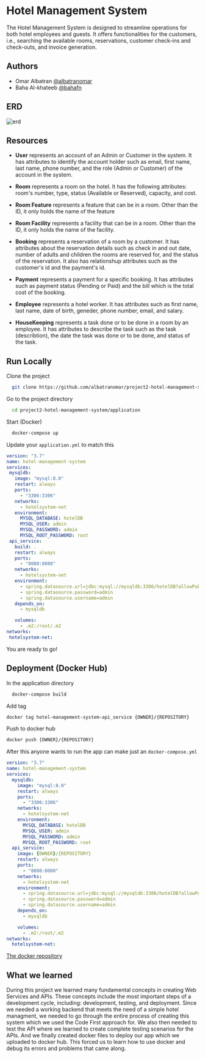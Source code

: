 # Hotel Management System

The Hotel Management System is designed to streamline operations for both hotel employees and guests. It offers functionalities for the customers, i.e., searching the available rooms, reservations, customer check-ins and check-outs, and invoice generation.

## Authors

- Omar Albatran [@albatranomar](https://www.github.com/albatranomar)
- Baha Al-khateeb [@bahafn](https://www.github.com/bahafn)


## ERD
![erd](https://github.com/albatranomar/project2-hotel-management-system/blob/main/hotel-management-system-erd.png?raw=true)


## Resources

- **User** represents an account of an Admin or Customer in the system. It has attributes to identify the account holder such as email, first name, last name, phone number, and the role (Admin or Customer) of the account in the system.

- **Room** represents a room on the hotel. It has the following attributes: room's number, type, status (Available or Reserved), capacity, and cost.

- **Room Feature** represents a feature that can be in a room. Other than the ID, it only holds the name of the feature

- **Room Facility** represents a facility that can be in a room. Other than the ID, it only holds the name of the facility.

- **Booking** represents a reservation of a room by a customer. It has attributes about the reservation details such as check in and out date, number of adults and children the rooms are reserved for, and the status of the reservation. It also has relationshup attributes such as the customer's id and the payment's id.

- **Payment** represents a payment for a specific booking. It has attributes such as payment status (Pending or Paid) and the bill which is the total cost of the booking.

- **Employee** represents a hotel worker. It has attributes such as first name, last name, date of birth, geneder, phone number, email, and salary.

- **HouseKeeping** represents a task done or to be done in a room by an employee. It has attributes to describe the task such as the task (describtion), the date the task was done or to be done, and status of the task.

## Run Locally

Clone the project

```bash
  git clone https://github.com/albatranomar/project2-hotel-management-system.git
```

Go to the project directory

```bash
  cd project2-hotel-management-system/application
```

Start (Docker)

```bash
  docker-compose up
```

 Update your `application.yml` to match this

 ```yml
version: "3.7"
name: hotel-management-system
services:
  mysqldb:
    image: "mysql:8.0"
    restart: always
    ports:
      - "3306:3306"
    networks:
      - hotelsystem-net
    environment:
      MYSQL_DATABASE: hotelDB
      MYSQL_USER: admin
      MYSQL_PASSWORD: admin
      MYSQL_ROOT_PASSWORD: root
  api_service:
    build: .
    restart: always
    ports:
      - "8080:8080"
    networks:
      - hotelsystem-net
    environment:
      - spring.datasource.url=jdbc:mysql://mysqldb:3306/hotelDB?allowPublicKeyRetrieval=true
      - spring.datasource.password=admin
      - spring.datasource.username=admin
    depends_on:
      - mysqldb

    volumes:
      - .m2:/root/.m2
networks:
  hotelsystem-net:
```

You are ready to go!
## Deployment (Docker Hub)

In the application directory

```bash
  docker-compose build
```

Add tag

```bash
docker tag hotel-management-system-api_service {OWNER}/{REPOSITORY}
```

Push to docker hub
```bash
docker push {OWNER}/{REPOSITORY}
```


After this anyone wants to run the app can make just an `docker-compose.yml`

```yml
version: "3.7"
name: hotel-management-system
services:
  mysqldb:
    image: "mysql:8.0"
    restart: always
    ports:
      - "3306:3306"
    networks:
      - hotelsystem-net
    environment:
      MYSQL_DATABASE: hotelDB
      MYSQL_USER: admin
      MYSQL_PASSWORD: admin
      MYSQL_ROOT_PASSWORD: root
  api_service:
    image: {OWNER}/{REPOSITORY}
    restart: always
    ports:
      - "8080:8080"
    networks:
      - hotelsystem-net
    environment:
      - spring.datasource.url=jdbc:mysql://mysqldb:3306/hotelDB?allowPublicKeyRetrieval=true
      - spring.datasource.password=admin
      - spring.datasource.username=admin
    depends_on:
      - mysqldb

    volumes:
      - .m2:/root/.m2
networks:
  hotelsystem-net:
```

[The docker repository](https://hub.docker.com/r/omaralbatran1221344/project2-hotel-management-system) 
## What we learned

During this project we learned many fundamental concepts in creating Web Services and APIs. These concepts include the most important steps of a development cycle, including: development, testing, and deployment. Since we needed a working backend that meets the need of a simple hotel managment, we needed to go through the entire process of creating this system which we used the Code First approach for. We also then needed to test the API where we learned to create complete testing scenarios for the APIs. And we finally created docker files to deploy our app which we uploaded to docker hub. This forced us to learn how to use docker and debug its errors and problems that came along.
